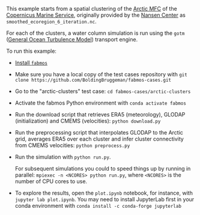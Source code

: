This example starts from a spatial clustering of the [Arctic MFC](https://marine.copernicus.eu/about/producers/arctic-mfc) of the [Copernicus Marine Service](https://marine.copernicus.eu/), originally provided by the [Nansen Center](https://nersc.no/en/) as `smoothed_ecoregion_6_iteration.nc`.

For each of the clusters, a water column simulation is run using the `gotm` ([General Ocean Turbulence Model](https://gotm.net)) transport engine.

To run this example:

* [Install `fabmos`](https://github.com/BoldingBruggeman/fabmos/wiki)
* Make sure you have a local copy of the test cases repository with `git clone https://github.com/BoldingBruggeman/fabmos-cases.git`
* Go to the "arctic-clusters" test case: `cd fabmos-cases/arctic-clusters`
* Activate the fabmos Python environment with `conda activate fabmos`
* Run the download script that retrieves ERA5 (meteorology), GLODAP (initialization) and CMEMS (velocities): `python download.py`
* Run the preprocessing script that interpolates GLODAP to the Arctic grid, averages ERA5 over each cluster and infer cluster connectivity from CMEMS velocities: `python preprocess.py`
* Run the simulation with `python run.py`.

  For subsequent simulations you could to speed things up by running in parallel: `mpiexec -n <NCORES> python run.py`, where `<NCORES>` is the number of CPU cores to use.
* To explore the results, open the `plot.ipynb` notebook, for instance, with `jupyter lab plot.ipynb`. You may need to install JupyterLab first in your conda environment with `conda install -c conda-forge jupyterlab`
